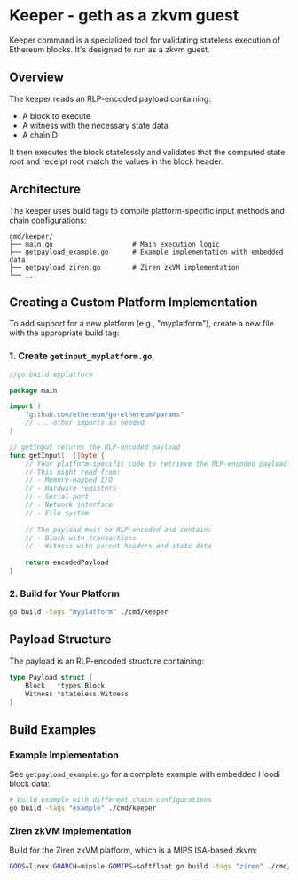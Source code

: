 # Keeper - geth as a zkvm guest

Keeper command is a specialized tool for validating stateless execution of Ethereum blocks. It's designed to run as a zkvm guest.

## Overview

The keeper reads an RLP-encoded payload containing:
- A block to execute
- A witness with the necessary state data
- A chainID

It then executes the block statelessly and validates that the computed state root and receipt root match the values in the block header.

## Architecture

The keeper uses build tags to compile platform-specific input methods and chain configurations:

```
cmd/keeper/
├── main.go                    # Main execution logic
├── getpayload_example.go      # Example implementation with embedded data
├── getpayload_ziren.go        # Ziren zkVM implementation
└── ...
```

## Creating a Custom Platform Implementation

To add support for a new platform (e.g., "myplatform"), create a new file with the appropriate build tag:

### 1. Create `getinput_myplatform.go`

```go
//go:build myplatform

package main

import (
    "github.com/ethereum/go-ethereum/params"
    // ... other imports as needed
)

// getInput returns the RLP-encoded payload
func getInput() []byte {
    // Your platform-specific code to retrieve the RLP-encoded payload
    // This might read from:
    // - Memory-mapped I/O
    // - Hardware registers  
    // - Serial port
    // - Network interface
    // - File system
    
    // The payload must be RLP-encoded and contain:
    // - Block with transactions
    // - Witness with parent headers and state data
    
    return encodedPayload
}
```

### 2. Build for Your Platform

```bash
go build -tags "myplatform" ./cmd/keeper
```

## Payload Structure

The payload is an RLP-encoded structure containing:

```go
type Payload struct {
    Block   *types.Block
    Witness *stateless.Witness
}
```

## Build Examples

### Example Implementation
See `getpayload_example.go` for a complete example with embedded Hoodi block data:

```bash
# Build example with different chain configurations
go build -tags "example" ./cmd/keeper
```

### Ziren zkVM Implementation
Build for the Ziren zkVM platform, which is a MIPS ISA-based zkvm:

```bash
GOOS=linux GOARCH=mipsle GOMIPS=softfloat go build -tags "ziren" ./cmd/keeper
```
